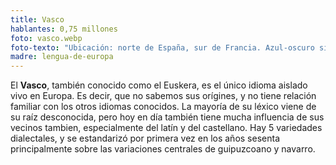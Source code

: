 ```yaml
---
title: Vasco
hablantes: 0,75 millones
foto: vasco.webp
foto-texto: "Ubicación: norte de España, sur de Francia. Azul-oscuro significa más de 50% de la población lo habla, azul-claro significa más de 20%"
madre: lengua-de-europa
---
```


El **Vasco**, también conocido como el Euskera, es el único idioma aislado vivo en Europa. Es decir, que no sabemos sus orígines, y no tiene relación familiar con los otros idiomas conocidos. La mayoría de su léxico viene de su raíz desconocida, pero hoy en día también tiene mucha influencia de sus vecinos tambien, especialmente del latín y del castellano. Hay 5 variedades dialectales, y se estandarizó por primera vez en los años sesenta principalmente sobre las variaciones centrales de guipuzcoano y navarro.